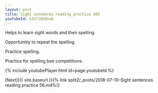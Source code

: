 ```yaml
---
layout: post
title: Sight sentences reading practice 169
youtubeId: 63sTJQ5QsoA
---
```

 
 
Helps to learn sight words and their spelling.

Opportunitiy to repeat the spelling. 

Practice spelling. 
 
Practice for spelling bee competitions. 
 
{% include youtubePlayer.html id=page.youtubeId %}
 
 

[Next]({{ site.baseurl }}{% link  split2/_posts/2018-07-10-Sight sentences reading practice 56.md%})
 
